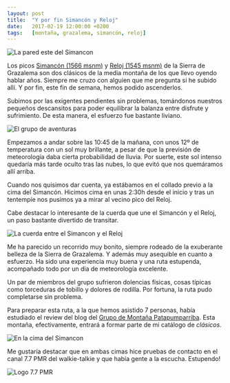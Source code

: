 ```yaml
---
layout: post
title:  "Y por fin Simancón y Reloj"
date:   2017-02-19 12:00:00 +0200
tags:	[montaña, grazalema, simancón, reloj]
---
```


![La pared este del Simancon][pared]

Los picos [Simancón (1566 msnm)][wiki_simancon] y
[Reloj (1545 msnm)][wiki_reloj] de la Sierra de Grazalema son dos clásicos
de la media montaña de los que llevo oyendo hablar años. Siempre me cruzo con
alguien que me pregunta si he subido allí. Y por fin, este fin de semana,
hemos podido ascenderlos.

<!--more-->

Subimos por las exigentes pendientes sin problemas, tomándonos nuestros pequeños
descansitos para poder equilibrar la balanza entre disfrute y sufrimiento. De
esta manera, el esfuerzo fue bastante liviano.

![El grupo de aventuras][grupo]

Empezamos a andar sobre las 10:45 de la mañana, con unos 12º de temperatura
con un sol muy brillante, a pesar de que la previsión de meteorología daba
cierta probabilidad de lluvia. Por suerte, este sol intenso quedaría más tarde
oculto tras las nubes, lo que evitó que nos quemáramos allí arriba.

Cuando nos quisimos dar cuenta, ya estábamos en el collado previo a la cima
del Simancón. Hicimos cima en unas 2:30h desde el inicio y tras un tentempíe
nos pusimos ya a mirar al vecino pico del Reloj.

Cabe destacar lo interesante de la cuerda que une el Simancón y el Reloj, un
paso bastante divertido de transitar.

![La cuerda entre el Simancon y el Reloj][cuerda]

Me ha parecido un recorrido muy bonito, siempre rodeado de la exuberante
belleza de la Sierra de Grazalema. Y además muy asequible en cuanto a esfuerzo.
Ha sido una experiencia muy buena y una ruta estupenda, acompañado todo por un
dia de meteorología excelente.

Un par de miembros del grupo sufrieron dolencias físicas, cosas típicas como
torceduras de tobillo y dolores de rodilla. Por fortuna, la ruta pudo
completarse sin problema.

Para preparar esta ruta, a la que hemos asistido 7 personas,  había estudiado
el review del blog del [Grupo de Montaña Patapumparriba][gmpatapumparriba].
Esta montaña, efectivamente, entrará a formar parte de mi catálogo de
*clásicos*.

![En la cima del Simancon][cima]

Me gustaría destacar que en ambas cimas hice pruebas de contacto en el canal
7.7 PMR del walkie-talkie y que había gente a la escucha. Estupendo!

![Logo 7.7 PMR][pmr77]

[grupo]:		{{site.url}}/assets/20170218_01_simancon_reloj_grupo.jpg
[cima]:			{{site.url}}/assets/20170218_02_simancon_reloj_cima.jpg
[cuerda]:		{{site.url}}/assets/20170218_03_simancon_reloj_cuerda.jpg
[pared]:		{{site.url}}/assets/20170218_04_simancon_reloj_pared.jpg
[wiki_simancon]:	https://es.wikipedia.org/wiki/Pico_Simanc%C3%B3n
[wiki_reloj]:		https://es.wikipedia.org/wiki/Pico_del_Reloj
[gmpatapumparriba]:	http://gmpatapumparriba.blogspot.com.es/2015/03/grazalema-simancon-1569-mts-reloj-1535.html
[pmr77]:		{{site.url}}/assets/canal77pmr.jpg
